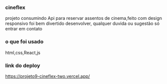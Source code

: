 ### cineflex
projeto consumindo Api para reservar assentos de cinema,feito com design responsivo foi bem divertido desenvolver, qualquer duvida ou sugestão só entrar em contato
 
 ### o que foi usado
 html,css,React,js

### link do deploy
https://projeto9-cineflex-two.vercel.app/

